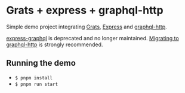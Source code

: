 # Grats + express + graphql-http

Simple demo project integrating [Grats](https://grats.capt.dev/), [Express](http://expressjs.com/) and [graphql-http](https://graphql-http.com/).

[express-graphql](https://www.npmjs.com/package/express-graphql) is deprecated and no longer maintained. [Migrating to graphql-http](https://github.com/graphql/graphql-http#migrating-express-grpahql) is strongly recommended.

## Running the demo

- `$ pnpm install`
- `$ pnpm run start`
